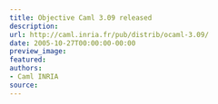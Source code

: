 ```yaml
---
title: Objective Caml 3.09 released
description:
url: http://caml.inria.fr/pub/distrib/ocaml-3.09/
date: 2005-10-27T00:00:00-00:00
preview_image:
featured:
authors:
- Caml INRIA
source:
---
```



